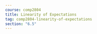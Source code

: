 ```yaml
---
course: comp2804
title: Linearity of Expectations
tag: comp2804-linearity-of-expectations
section: "6.5"
---
```

